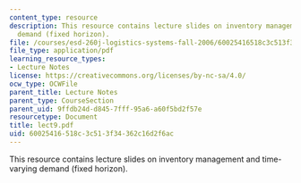 ```yaml
---
content_type: resource
description: This resource contains lecture slides on inventory management and time-varying
  demand (fixed horizon).
file: /courses/esd-260j-logistics-systems-fall-2006/60025416518c3c513f34362c16d2f6ac_lect9.pdf
file_type: application/pdf
learning_resource_types:
- Lecture Notes
license: https://creativecommons.org/licenses/by-nc-sa/4.0/
ocw_type: OCWFile
parent_title: Lecture Notes
parent_type: CourseSection
parent_uid: 9ffdb24d-d845-7fff-95a6-a60f5bd2f57e
resourcetype: Document
title: lect9.pdf
uid: 60025416-518c-3c51-3f34-362c16d2f6ac
---
```

This resource contains lecture slides on inventory management and time-varying demand (fixed horizon).